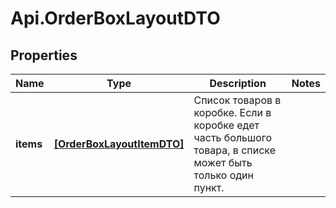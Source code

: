 # Api.OrderBoxLayoutDTO

## Properties

Name | Type | Description | Notes
------------ | ------------- | ------------- | -------------
**items** | [**[OrderBoxLayoutItemDTO]**](OrderBoxLayoutItemDTO.md) | Список товаров в коробке.  Если в коробке едет часть большого товара, в списке может быть только один пункт.  | 


